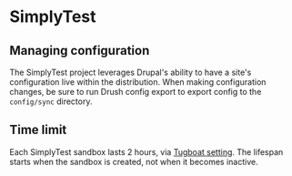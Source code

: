# SimplyTest

## Managing configuration

The SimplyTest project leverages Drupal's ability to have a site's configuration
live within the distribution. When making configuration changes, be sure to run Drush
config export to export config to the `config/sync` directory.

## Time limit
Each SimplyTest sandbox lasts 2 hours, via [Tugboat setting](https://git.drupalcode.org/project/tugboat/-/blob/7ffc758424cc0d1ad6d1d4c41ce75f58f075bd5f/src/Cron.php#L32). The lifespan starts when
the sandbox is created, not when it becomes inactive.
